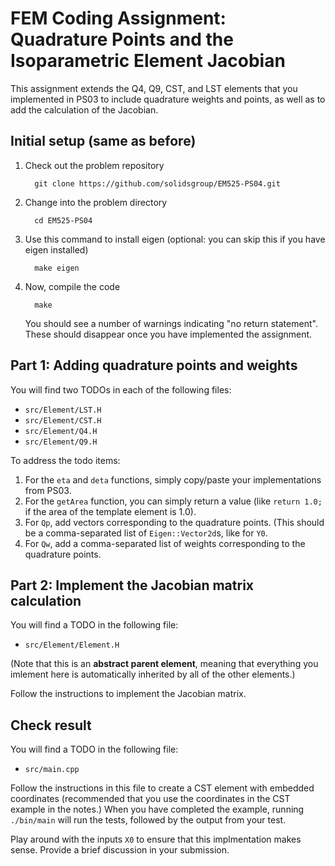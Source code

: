 FEM Coding Assignment: Quadrature Points and the Isoparametric Element Jacobian
===============================================================================

This assignment extends the Q4, Q9, CST, and LST elements that you implemented in PS03 to
include quadrature weights and points, as well as to add the calculation of the Jacobian.

Initial setup (same as before)
------------------------------

1. Check out the problem repository
    
         git clone https://github.com/solidsgroup/EM525-PS04.git
   
2. Change into the problem directory

         cd EM525-PS04
   
3. Use this command to install eigen (optional: you can skip this if you have eigen installed)

         make eigen

4. Now, compile the code

         make

   You should see a number of warnings indicating "no return statement".
   These should disappear once you have implemented the assignment.

Part 1: Adding quadrature points and weights
--------------------------------------------

You will find two TODOs in each of the following files:

- `src/Element/LST.H`
- `src/Element/CST.H`
- `src/Element/Q4.H`
- `src/Element/Q9.H`

To address the todo items:
1. For the `eta` and `deta` functions, simply copy/paste your implementations from PS03.
2. For the `getArea` function, you can simply return a value (like `return 1.0;` if the area of
   the template element is 1.0).
3. For `Qp`, add vectors corresponding to the quadrature points. (This should be a comma-separated list of
   `Eigen::Vector2d`s, like for `Y0`.
4. For `Qw`, add a comma-separated list of weights corresponding to the quadrature points.

Part 2: Implement the Jacobian matrix calculation
-------------------------------------------------

You will find a TODO in the following file:

- `src/Element/Element.H`

(Note that this is an **abstract parent element**, meaning that everything you imlement here is
automatically inherited by all of the other elements.)

Follow the instructions to implement the Jacobian matrix.


Check result
------------

You will find a TODO in the following file:

- `src/main.cpp`

Follow the instructions in this file to create a CST element with embedded coordinates
(recommended that you use the coordinates in the CST example in the notes.)
When you have completed the example, running `./bin/main` will run the tests, followed by
the output from your test.

Play around with the inputs `X0` to ensure that this implmentation makes sense.
Provide a brief discussion in your submission.






